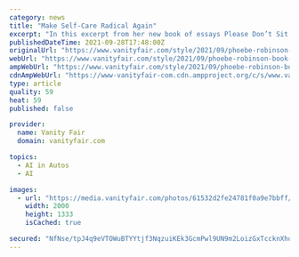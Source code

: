 ```yaml
---
category: news
title: "Make Self-Care Radical Again"
excerpt: "In this excerpt from her new book of essays Please Don’t Sit on My Bed in Your Outside Clothes, Phoebe Robinson looks back to the version of self-care promoted by the Black Panther Party and Audre Lorde,"
publishedDateTime: 2021-09-28T17:48:00Z
originalUrl: "https://www.vanityfair.com/style/2021/09/phoebe-robinson-book-excerpt-self-care"
webUrl: "https://www.vanityfair.com/style/2021/09/phoebe-robinson-book-excerpt-self-care"
ampWebUrl: "https://www.vanityfair.com/style/2021/09/phoebe-robinson-book-excerpt-self-care/amp"
cdnAmpWebUrl: "https://www-vanityfair-com.cdn.ampproject.org/c/s/www.vanityfair.com/style/2021/09/phoebe-robinson-book-excerpt-self-care/amp"
type: article
quality: 59
heat: 59
published: false

provider:
  name: Vanity Fair
  domain: vanityfair.com

topics:
  - AI in Autos
  - AI

images:
  - url: "https://media.vanityfair.com/photos/61532d2fe24781f0a9e7bbff/master/pass/Phoebe-Robinson-portrait-2021-tout.jpg"
    width: 2000
    height: 1333
    isCached: true

secured: "NfNse/tpJ4q9eVTOWuBTYYtjf3NqzuiKEk3GcmPwl9UN9m2LoizGxTccknXhq7ZIXcvleVUse1B1VSUARgdoPZ0NHqzKTKgZKGiSIyWAiEYEigxau+3xy+ZQeIM7N3sXb90HqTq2wXD7fsvKqCM5GrVzJmp2hxohGFr4oe+9LRaIkgpLnFA0jcLbjb/o5US4tG5p27UKPTtwB+FIJConhWropDaP4L7EA9y+3fnb64L2LgegG8bben/QTxArCKwQzukQqcNGqqa9hncPO0Pwo86OXxTGKZiHQP/pqTadNOs7UGMQBoXwcswTy1n/qrhUyP5tXzJtrWPmbEIfF3xpd41CFR0OZXrHtkCqOoSNpgY=;qaI2SG/dm/coHxDCsedotQ=="
---
```


